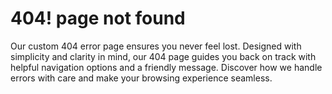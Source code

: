 # 404! page not found
 Our custom 404 error page ensures you never feel lost. Designed with simplicity and clarity in mind, our 404 page guides you back on track with helpful navigation options and a friendly message. Discover how we handle errors with care and make your browsing experience seamless.

